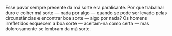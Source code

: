 ﻿Esse pavor sempre presente da má sorte era paralisante. Por que trabalhar duro e colher má sorte — nada por algo — quando se pode ser levado pelas circunstâncias e encontrar boa sorte — algo por nada? Os homens irrefletidos esquecem a boa sorte — aceitam-na como certa — mas dolorosamente se lembram da má sorte.